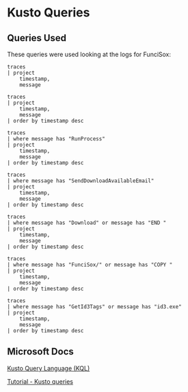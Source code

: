 # Kusto Queries

## Queries Used

These queries were used looking at the logs for FunciSox:

```
traces
| project
    timestamp,
    message
```

```
traces
| project
    timestamp,
    message
| order by timestamp desc
```

```
traces
| where message has "RunProcess"
| project
    timestamp,
    message
| order by timestamp desc
```

```
traces
| where message has "SendDownloadAvailableEmail"
| project
    timestamp,
    message
| order by timestamp desc
```

```
traces
| where message has "Download" or message has "END "
| project
    timestamp,
    message
| order by timestamp desc
```

```
traces
| where message has "FunciSox/" or message has "COPY "
| project
    timestamp,
    message
| order by timestamp desc
```

```
traces
| where message has "GetId3Tags" or message has "id3.exe"
| project
    timestamp,
    message
| order by timestamp desc
```


## Microsoft Docs

[Kusto Query Language (KQL)](https://docs.microsoft.com/en-us/azure/data-explorer/kusto/query/)

[Tutorial - Kusto queries](https://docs.microsoft.com/en-us/azure/data-explorer/kusto/query/tutorial?pivots=azuredataexplorer)

